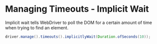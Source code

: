 # Managing Timeouts - Implicit Wait

Implicit wait tells WebDriver to poll the DOM for a certain amount of time when trying to find an element.

```java
driver.manage().timeouts().implicitlyWait(Duration.ofSeconds(10));
